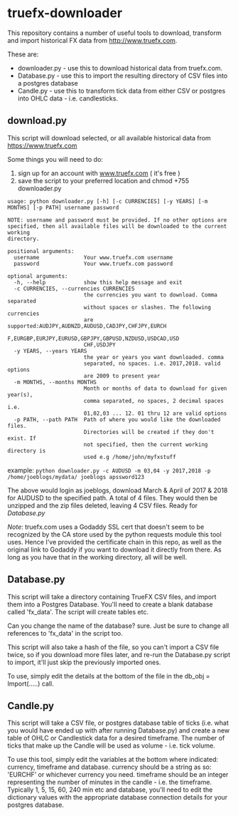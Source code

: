 # truefx-downloader
This repository contains a number of useful tools to download, transform and import historical FX data from http://www.truefx.com.

These are: 
* downloader.py - use this to download historical data from truefx.com.
* Database.py - use this to import the resulting directory of CSV files into a postgres database
* Candle.py - use this to transform tick data from either CSV or postgres into OHLC data - i.e. candlesticks.

 

## download.py

This script will download selected, or all available historical data from https://www.truefx.com

Some things you will need to do:
1. sign up for an account with www.truefx.com ( it's free )
2. save the script to your preferred location and chmod +755 downloader.py

```
usage: python downloader.py [-h] [-c CURRENCIES] [-y YEARS] [-m MONTHS] [-p PATH] username password

NOTE: username and password must be provided. If no other options are
specified, then all available files will be downloaded to the current working
directory.

positional arguments:
  username              Your www.truefx.com username
  password              Your www.truefx.com password

optional arguments:
  -h, --help            show this help message and exit
  -c CURRENCIES, --currencies CURRENCIES
                        the currencies you want to download. Comma separated
                        without spaces or slashes. The following currencies
                        are supported:AUDJPY,AUDNZD,AUDUSD,CADJPY,CHFJPY,EURCH
                        F,EURGBP,EURJPY,EURUSD,GBPJPY,GBPUSD,NZDUSD,USDCAD,USD
                        CHF,USDJPY
  -y YEARS, --years YEARS
                        the year or years you want downloaded. comma
                        separated, no spaces. i.e. 2017,2018. valid options
                        are 2009 to present year
  -m MONTHS, --months MONTHS
                        Month or months of data to download for given year(s),
                        comma separated, no spaces, 2 decimal spaces i.e.
                        01,02,03 ... 12. 01 thru 12 are valid options
  -p PATH, --path PATH  Path of where you would like the downloaded files.
                        Directories will be created if they don't exist. If
                        not specified, then the current working directory is
                        used e.g /home/john/myfxstuff
   ``` 

example:
`python downloader.py -c AUDUSD -m 03,04 -y 2017,2018 -p /home/joeblogs/mydata/ joeblogs apssword123`

The above would login as joeblogs, download March & April of 2017 & 2018 for AUDUSD to the specified path.
A total of 4 files. They would then be unzipped and the zip files deleted, leaving 4 CSV files. Ready for _Database.py_

_*Note*_: truefx.com uses a Godaddy SSL cert that doesn't seem to be recognized by the CA store used by the python requests
module this tool uses. Hence I've provided the certificate chain in this repo, as well as the original link to
Godaddy if you want to download it directly from there. As long as you have that in the working directory, all will be well.


## Database.py
This script will take a directory containing TrueFX CSV files, and import them into a Postgres Database.
You'll need to create a blank database called 'fx_data'. The script will create tables etc.

Can you change the name of the database? sure. Just be sure to change all references to 'fx_data' in the script too.

This script will also take a hash of the file, so you can't import a CSV file twice, so if you download more files later, and re-run
the Database.py script to import, it'll just skip the previously imported ones. 

To use, simply edit the details at the bottom of the file in the db_obj = Import(.....) call.

## Candle.py

This script will take a CSV file, or postgres database table of ticks (i.e. what you would have ended up with after running Database.py)
and create a new table of OHLC or Candlestick data for a desired timeframe. The number of ticks that make up the Candle will be used as volume - i.e. tick volume.

To use this tool, simply edit the variables at the bottom where indicated: currency, timeframe and database.
currency should be a string as so: 'EURCHF' or whichever currency you need. timeframe should be an integer representing the number of minutes in the candle - i.e. the timeframe.
Typically 1, 5, 15, 60, 240 min etc and database, you'll need to edit the dictionary values with the appropriate database connection details for your postgres database.


